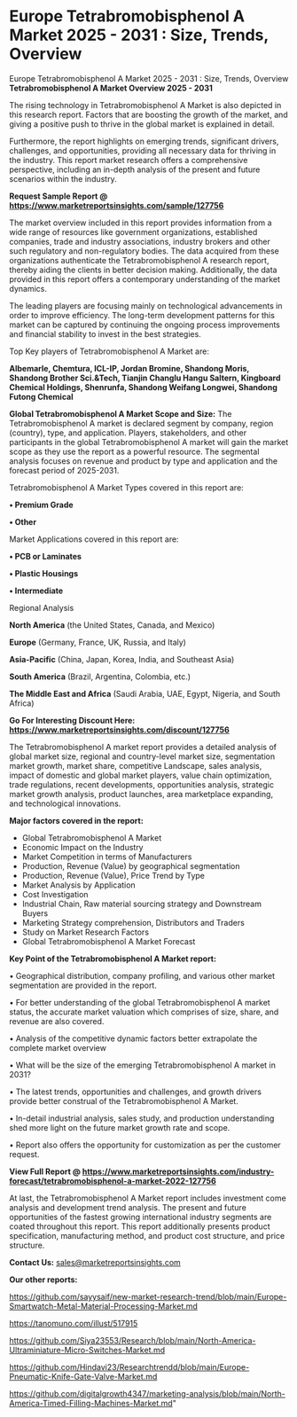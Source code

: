 # Europe Tetrabromobisphenol A Market 2025 - 2031 : Size, Trends, Overview
Europe Tetrabromobisphenol A Market 2025 - 2031 : Size, Trends, Overview
<Strong> Tetrabromobisphenol A Market Overview 2025 - 2031</strong>

The rising technology in Tetrabromobisphenol A Market is also depicted in this research report. Factors that are boosting the growth of the market, and giving a positive push to thrive in the global market is explained in detail.

Furthermore, the report highlights on emerging trends, significant drivers, challenges, and opportunities, providing all necessary data for thriving in the industry. This report market research offers a comprehensive perspective, including an in-depth analysis of the present and future scenarios within the industry.

<strong>Request Sample Report @ <a href=https://www.marketreportsinsights.com/sample/127756>https://www.marketreportsinsights.com/sample/127756</a></strong>

The market overview included in this report provides information from a wide range of resources like government organizations, established companies, trade and industry associations, industry brokers and other such regulatory and non-regulatory bodies. The data acquired from these organizations authenticate the Tetrabromobisphenol A research report, thereby aiding the clients in better decision making. Additionally, the data provided in this report offers a contemporary understanding of the market dynamics.

The leading players are focusing mainly on technological advancements in order to improve efficiency. The long-term development patterns for this market can be captured by continuing the ongoing process improvements and financial stability to invest in the best strategies.

Top Key players of Tetrabromobisphenol A Market are:

<strong>Albemarle, Chemtura, ICL-IP, Jordan Bromine, Shandong Moris, Shandong Brother Sci.&Tech, Tianjin Changlu Hangu Saltern, Kingboard Chemical Holdings, Shenrunfa, Shandong Weifang Longwei, Shandong Futong Chemical</strong>

<strong><b>Global Tetrabromobisphenol A Market Scope and Size:</b></strong>
The Tetrabromobisphenol A market is declared segment by company, region (country), type, and application. Players, stakeholders, and other participants in the global Tetrabromobisphenol A market will gain the market scope as they use the report as a powerful resource. The segmental analysis focuses on revenue and product by type and application and the forecast period of 2025-2031.

Tetrabromobisphenol A Market Types covered in this report are:

<strong>• Premium Grade

• Other</strong>

Market Applications covered in this report are:

<strong>• PCB or Laminates

• Plastic Housings

• Intermediate</strong> 

Regional Analysis

<strong>North America</strong> (the United States, Canada, and Mexico)

<strong>Europe</strong> (Germany, France, UK, Russia, and Italy)

<strong>Asia-Pacific</strong> (China, Japan, Korea, India, and Southeast Asia)

<strong>South America</strong> (Brazil, Argentina, Colombia, etc.)

<strong>The Middle East and Africa</strong> (Saudi Arabia, UAE, Egypt, Nigeria, and South Africa)

<strong>Go For Interesting Discount Here: <a href=https://www.marketreportsinsights.com/discount/127756>https://www.marketreportsinsights.com/discount/127756</a></strong>

The Tetrabromobisphenol A market report provides a detailed analysis of global market size, regional and country-level market size, segmentation market growth, market share, competitive Landscape, sales analysis, impact of domestic and global market players, value chain optimization, trade regulations, recent developments, opportunities analysis, strategic market growth analysis, product launches, area marketplace expanding, and technological innovations.

<strong><b>Major factors covered in the report:</b></strong>
<ul>
  <li>Global Tetrabromobisphenol A Market </li>
  <li>Economic Impact on the Industry</li>
  <li>Market Competition in terms of Manufacturers</li>
  <li>Production, Revenue (Value) by geographical segmentation</li>
  <li>Production, Revenue (Value), Price Trend by Type</li>
  <li>Market Analysis by Application</li>
  <li>Cost Investigation</li>
  <li>Industrial Chain, Raw material sourcing strategy and Downstream Buyers</li>
  <li>Marketing Strategy comprehension, Distributors and Traders</li>
  <li>Study on Market Research Factors</li>
  <li>Global Tetrabromobisphenol A Market Forecast</li>
</ul>

<strong><b>Key Point of the Tetrabromobisphenol A Market report:</b></strong>

• Geographical distribution, company profiling, and various other market segmentation are provided in the report.

• For better understanding of the global Tetrabromobisphenol A market status, the accurate market valuation which comprises of size, share, and revenue are also covered.

• Analysis of the competitive dynamic factors better extrapolate the complete market overview

• What will be the size of the emerging Tetrabromobisphenol A market in 2031?

• The latest trends, opportunities and challenges, and growth drivers provide better construal of the Tetrabromobisphenol A Market.

• In-detail industrial analysis, sales study, and production understanding shed more light on the future market growth rate and scope.

• Report also offers the opportunity for customization as per the customer request.

<strong><b>View Full Report @ <a href=https://www.marketreportsinsights.com/industry-forecast/tetrabromobisphenol-a-market-2022-127756>https://www.marketreportsinsights.com/industry-forecast/tetrabromobisphenol-a-market-2022-127756</a></b></strong>


At last, the Tetrabromobisphenol A Market report includes investment come analysis and development trend analysis. The present and future opportunities of the fastest growing international industry segments are coated throughout this report. This report additionally presents product specification, manufacturing method, and product cost structure, and price structure.

<strong>Contact Us:</strong>
sales@marketreportsinsights.com

<strong>Our other reports:</strong>

<a href=https://github.com/sayysaif/new-market-research-trend/blob/main/Europe-Smartwatch-Metal-Material-Processing-Market.md>https://github.com/sayysaif/new-market-research-trend/blob/main/Europe-Smartwatch-Metal-Material-Processing-Market.md</a>

<a href=https://tanomuno.com/illust/517915>https://tanomuno.com/illust/517915</a>

<a href=https://github.com/Siya23553/Research/blob/main/North-America-Ultraminiature-Micro-Switches-Market.md>https://github.com/Siya23553/Research/blob/main/North-America-Ultraminiature-Micro-Switches-Market.md</a>

<a href=https://github.com/Hindavi23/Researchtrendd/blob/main/Europe-Pneumatic-Knife-Gate-Valve-Market.md>https://github.com/Hindavi23/Researchtrendd/blob/main/Europe-Pneumatic-Knife-Gate-Valve-Market.md</a>

<a href=https://github.com/digitalgrowth4347/marketing-analysis/blob/main/North-America-Timed-Filling-Machines-Market.md>https://github.com/digitalgrowth4347/marketing-analysis/blob/main/North-America-Timed-Filling-Machines-Market.md</a>"
